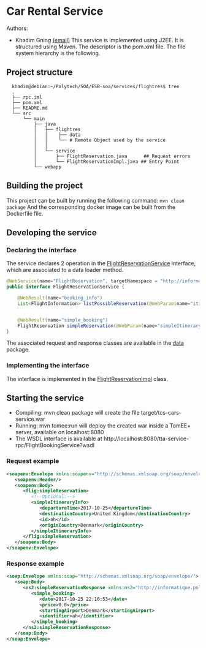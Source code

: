 # Car Rental Service
Authors: 
* Khadim Gning [(email)](khadim.gning@etu.unice.fr)
This service is implemented using J2EE. It is structured using Maven. The descriptor is the pom.xml file. The file system hierarchy is the following.

## Project structure

```
  khadim@debian:~/Polytech/SOA/ESB-soa/services/flightres$ tree
  .
  ├── rpc.iml
  ├── pom.xml
  ├── README.md
  └── src
      └── main
          ├── java
          │   ├── flightres
          │   │    ├── data 
          │   │    └── # Remote Object used by the service
          │   │
          │   └── service
          │       ├── FlightReservation.java      ## Request errors
          │       └── FlightReservationImpl.java ## Entry Point
          └── webapp
```

## Building the project
This project can be built by running the following command: `mvn clean package`
And the corresponding docker image can be built from the Dockerfile file.

## Developing the service

### Declaring the interface

The service declares 2 operation in the [FlightReservationService](https://github.com/Eroyas/ESB-SOA/blob/master/services/rpc/src/main/java/flightres/service/FlightReservationService.java) interface, which are associated to a data loader method.

```java
@WebService(name="FlightReservation", targetNamespace = "http://informatique.polytech.unice.fr/soa1/team/3/flightres/")
public interface FlightReservationService {

    @WebResult(name="booking_info")
    List<FlightInformation> listPossibleReservation(@WebParam(name="itineraryInfo") SimpleItineraryRequest request);


    @WebResult(name="simple_booking")
    FlightReservation simpleReservation(@WebParam(name="simpleItineraryInfo") SimpleItineraryRequest request);
}
```

The associated request and response classes are available in the [data](https://github.com/Eroyas/ESB-SOA/blob/master/services/rpc/src/main/java/flightres/data) package.

### Implementing the interface

The interface is implemented in the [FlightReservationImpl](https://github.com/Eroyas/ESB-SOA/blob/master/services/rpc/src/main/java/flightres/service/FlightReservationService.java) class.

## Starting the service

* Compiling: mvn clean package will create the file target/tcs-cars-service.war
* Running: mvn tomee:run will deploy the created war inside a TomEE+ server, available on localhost:8080
* The WSDL interface is available at http://localhost:8080/tta-service-rpc/FlightBookingService?wsdl

### Request example

```xml
<soapenv:Envelope xmlns:soapenv="http://schemas.xmlsoap.org/soap/envelope/" xmlns:flig="http://informatique.polytech.unice.fr/soa1/team/3/flightres/">
   <soapenv:Header/>
   <soapenv:Body>
      <flig:simpleReservation>
         <!--Optional:-->
         <simpleItineraryInfo>
            <departureTime>2017-10-25</departureTime>
            <destinationCountry>United Kingdom</destinationCountry>
            <id>ah</id>
            <originCountry>Denmark</originCountry>
         </simpleItineraryInfo>
      </flig:simpleReservation>
   </soapenv:Body>
</soapenv:Envelope>
```
### Response example

```xml
<soap:Envelope xmlns:soap="http://schemas.xmlsoap.org/soap/envelope/">
   <soap:Body>
      <ns2:simpleReservationResponse xmlns:ns2="http://informatique.polytech.unice.fr/soa1/team/3/flightres/">
         <simple_booking>
            <date>2017-10-25 22:10:53</date>
            <price>0.0</price>
            <startingAirport>Denmark</startingAirport>
            <identifier>ah</identifier>
         </simple_booking>
      </ns2:simpleReservationResponse>
   </soap:Body>
</soap:Envelope>
```

